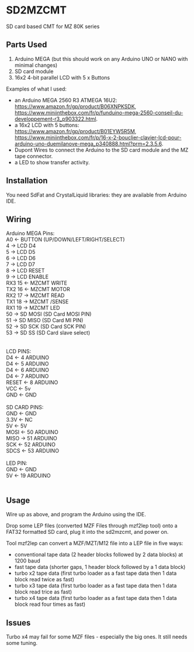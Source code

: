 # SD2MZCMT
SD card based CMT for MZ 80K series

## Parts Used
1. Arduino MEGA (but this should work on any Arduino UNO or NANO with minimal changes)
2. SD card module
3. 16x2 4-bit parallel LCD with 5 x Buttons

Examples of what I used:
- an Arduino MEGA 2560 R3 ATMEGA 16U2: https://www.amazon.fr/gp/product/B06XNPKSDK, https://www.miniinthebox.com/fr/p/funduino-mega-2560-conseil-du-developpement-r3_p903322.html.
- a 16x2 LCD with 5 buttons: https://www.amazon.fr/gp/product/B01EYW5R5M, https://www.miniinthebox.com/fr/p/16-x-2-bouclier-clavier-lcd-pour-arduino-uno-duemilanove-mega_p340888.html?prm=2.3.5.6.
- Dupont Wires to connect the Arduino to the SD card module and the MZ tape connector.
- a LED to show transfer activity.

## Installation
You need SdFat and CrystalLiquid libraries: they are available from Arduino IDE.

## Wiring

Arduino MEGA Pins:<br/>
A0        <- BUTTON (UP/DOWN/LEFT/RIGHT/SELECT)<br/>
        4 -> LCD D4<br/>
        5 -> LCD D5<br/>
        6 -> LCD D6<br/>
        7 -> LCD D7<br/>
        8 -> LCD RESET<br/>
        9 -> LCD ENABLE<br/>
RX3    15 <- MZCMT WRITE<br/>
TX2    16 <- MZCMT MOTOR<br/>
RX2    17 -> MZCMT READ<br/>
TX1    18 -> MZCMT /SENSE<br/>
RX1    19 -> MZCMT LED<br/>
       50 -> SD MOSI (SD Card MOSI PIN)<br/>
       51 -> SD MISO (SD Card MI PIN)<br/>
       52 -> SD SCK  (SD Card SCK PIN)<br/>
       53 -> SD SS   (SD Card slave select)<br/>
<br/>
<br/>
LCD PINS:<br/>
D4    <- 4 ARDUINO<br/>
D4    <- 5 ARDUINO<br/>
D4    <- 6 ARDUINO<br/>
D4    <- 7 ARDUINO<br/>
RESET <- 8 ARDUINO<br/>
VCC   <- 5v<br/>
GND   <- GND<br/>
<br/>
SD CARD PINS:<br/>
 GND <- GND<br/>
3.3V <- NC<br/>
  5V <- 5V<br/>
MOSI <- 50 ARDUINO<br/>
MISO -> 51 ARDUINO<br/>
 SCK <- 52 ARDUINO<br/>
SDCS <- 53 ARDUINO<br/>
<br/>
LED PIN:<br/>
 GND <- GND<br/>
  5V <- 19 ARDUINO<br/>
<br/>

## Usage
Wire up as above, and program the Arduino using the IDE.

Drop some LEP files (converted MZF Files through mzf2lep tool) onto a FAT32 formatted SD card, plug it into the sd2mzcmt, and power on.

Tool mzf2lep can convert a MZF/MZT/M12 file into a LEP file in five ways:
- conventional tape data (2 header blocks followed by 2 data blocks) at 1200 baud
- fast tape data (shorter gaps, 1 header block followed by a 1 data block)
- turbo x2 tape data (first turbo loader as a fast tape data then 1 data block read twice as fast)
- turbo x3 tape data (first turbo loader as a fast tape data then 1 data block read trice as fast)
- turbo x4 tape data (first turbo loader as a fast tape data then 1 data block read four times as fast)

## Issues

Turbo x4 may fail for some MZF files - especially the big ones. It still needs some tuning.  



